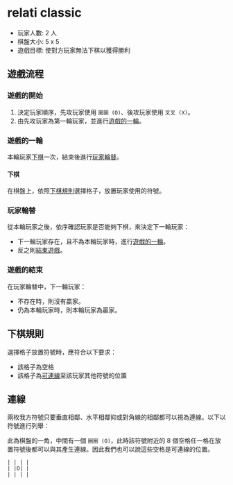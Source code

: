 # relati classic

- 玩家人數: 2 人
- 棋盤大小: 5 x 5
- 遊戲目標: 使對方玩家無法下棋以獲得勝利

## 遊戲流程

### 遊戲的開始

1. 決定玩家順序，先攻玩家使用 `圈圈 (O)`、後攻玩家使用 `叉叉 (X)`。
2. 由先攻玩家為第一輪玩家，並進行[遊戲的一輪](#遊戲的一輪)。

### 遊戲的一輪

本輪玩家[下棋](#下棋)一次，結束後進行[玩家輪替](#玩家輪替)。

#### 下棋

在棋盤上，依照[下棋規則](#下棋規則)選擇格子，放置玩家使用的符號。

### 玩家輪替

從本輪玩家之後，依序確認玩家是否能夠下棋，來決定下一輪玩家：

- 下一輪玩家存在，且不為本輪玩家時，進行[遊戲的一輪](#遊戲的一輪)。
- 反之則[結束遊戲](#遊戲的結束)。

### 遊戲的結束

在玩家輪替中，下一輪玩家：

- 不存在時，則沒有贏家。
- 仍為本輪玩家時，則本輪玩家為贏家。

## 下棋規則

選擇格子放置符號時，應符合以下要求：

- 該格子為空格
- 該格子為[可連線](#連線)至該玩家其他符號的位置

## 連線

兩枚我方符號只要垂直相鄰、水平相鄰抑或對角線的相鄰都可以視為連線。以下以符號進行列舉：

此為棋盤的一角，中間有一個 `圈圈 (O)`，此時該符號附近的 8 個空格任一格在放置符號後都可以與其產生連線。因此我們也可以說這些空格是可連線的位置。

```
| | | |
| |O| |
| | | |
```

